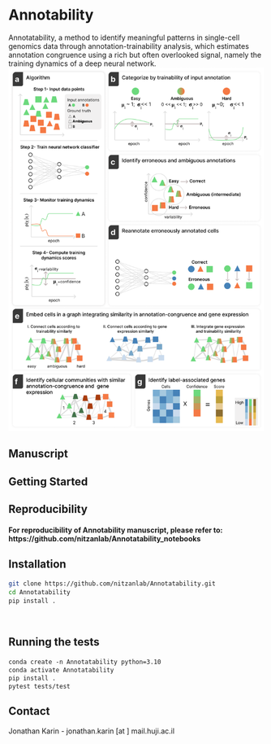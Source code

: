 # Annotability
Annotatability, a method to identify meaningful patterns in single-cell genomics data through annotation-trainability analysis, which estimates annotation congruence using a rich but often overlooked signal, namely the training dynamics of a deep neural network. 
![workflow](https://github.com/nitzanlab/Annotatability/blob/master/fig1.png?raw=true)

<!-- Manuscript -->
## Manuscript

<!-- GETTING STARTED -->
## Getting Started

<!-- Reproducibility -->
## Reproducibility
<h4> For reproducibility of Annotability manuscript, please refer to:<br /> https://github.com/nitzanlab/Annotatability_notebooks</h4>

<!-- Installation -->
## Installation

```sh
git clone https://github.com/nitzanlab/Annotatability.git
cd Annotatability
pip install .
```
<br />

<!-- Tests -->

## Running the tests


```
conda create -n Annotatability python=3.10
conda activate Annotatability
pip install .
pytest tests/test
```

<!-- CONTACT -->
## Contact
Jonathan Karin - jonathan.karin [at ] mail.huji.ac.il <br />
